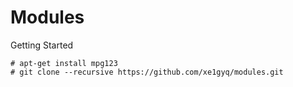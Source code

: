Modules
==

Getting Started

    # apt-get install mpg123
    # git clone --recursive https://github.com/xe1gyq/modules.git

